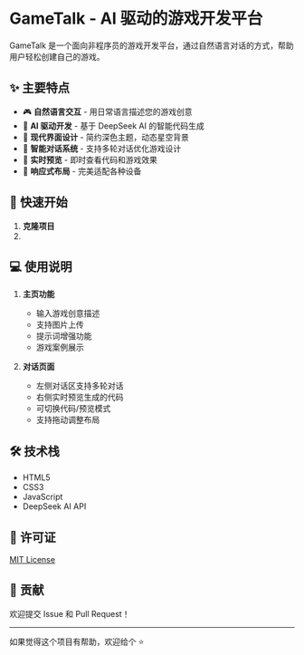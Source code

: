 # GameTalk - AI 驱动的游戏开发平台

GameTalk 是一个面向非程序员的游戏开发平台，通过自然语言对话的方式，帮助用户轻松创建自己的游戏。

## ✨ 主要特点

- 🎮 **自然语言交互** - 用日常语言描述您的游戏创意
- 🤖 **AI 驱动开发** - 基于 DeepSeek AI 的智能代码生成
- 🎨 **现代界面设计** - 简约深色主题，动态星空背景
- 💬 **智能对话系统** - 支持多轮对话优化游戏设计
- 👀 **实时预览** - 即时查看代码和游戏效果
- 📱 **响应式布局** - 完美适配各种设备

## 🚀 快速开始

1. **克隆项目**
2. 
## 💻 使用说明

1. **主页功能**
   - 输入游戏创意描述
   - 支持图片上传
   - 提示词增强功能
   - 游戏案例展示

2. **对话页面**
   - 左侧对话区支持多轮对话
   - 右侧实时预览生成的代码
   - 可切换代码/预览模式
   - 支持拖动调整布局

## 🛠️ 技术栈

- HTML5
- CSS3
- JavaScript
- DeepSeek AI API

## 📄 许可证

[MIT License](LICENSE)

## 👥 贡献

欢迎提交 Issue 和 Pull Request！

---

如果觉得这个项目有帮助，欢迎给个 ⭐️
